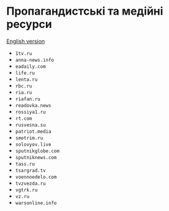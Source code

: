 # Пропагандистські та медійні ресурси

[English version](../en/key-domains/propaganda-media.md)

- `1tv.ru`
- `anna-news.info`
- `eadaily.com`
- `life.ru`
- `lenta.ru`
- `rbc.ru`
- `ria.ru`
- `riafan.ru`
- `readovka.news`
- `rossiya1.ru`
- `rt.com`
- `rusvesna.su`
- `patriot.media`
- `smotrim.ru`
- `solovyov.live`
- `sputnikglobe.com`
- `sputniknews.com`
- `tass.ru`
- `tsargrad.tv`
- `voennoedelo.com`
- `tvzvezda.ru`
- `vgtrk.ru`
- `vz.ru`
- `warsonline.info`
